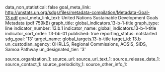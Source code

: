 data_non_statistical: false
goal_meta_link: http://unstats.un.org/sdgs/files/metadata-compilation/Metadata-Goal-13.pdf
goal_meta_link_text: United Nations Sustainable Development Goals Metadata (pdf 759kB)
graph_title: global_indicators.13-b-1-title
graph_type: line
indicator_number: 13.b.1
indicator_name: global_indicators.13-b-1-title
indicator_sort_order: 13-bb-01
published: true
reporting_status: notstarted
sdg_goal: '13'
target_name: global_targets.13-b-title
target_id: 13.b
un_custodian_agency: OHRLLS, Regional Commissions, AOSIS, SIDS, Samoa Pathway
un_designated_tier: '3'

source_organization_1: 
source_url: 
source_url_text_1: 
source_release_date_1: 
source_contact_1: 
source_periodicity_1: 
source_other_info_1: 
